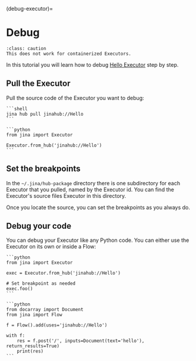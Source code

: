 (debug-executor)=
# Debug

````{admonition} Not applicable to Containerized Executor
:class: caution
This does not work for containerized Executors.
````

In this tutorial you will learn how to debug [Hello Executor](https://cloud.jina.ai/executor/9o9yjq1q) step by step.

## Pull the Executor

Pull the source code of the Executor you want to debug:

````{tab} via Command Line Interface
```shell
jina hub pull jinahub://Hello
```
````
````{tab} via Python code
```python
from jina import Executor

Executor.from_hub('jinahub://Hello')
```
````

## Set the breakpoints

In the `~/.jina/hub-package` directory there is one subdirectory for each Executor that you pulled, named by the Executor id. You can find the Executor's source files Executor in this directory.

Once you locate the source, you can set the breakpoints as you always do.

## Debug your code

You can debug your Executor like any Python code. You can either use the Executor on its own or inside a Flow:

````{tab} Executor on its own
```python
from jina import Executor

exec = Executor.from_hub('jinahub://Hello')

# Set breakpoint as needed
exec.foo()
```
````
````{tab} Executor inside a Flow
```python
from docarray import Document
from jina import Flow

f = Flow().add(uses='jinahub://Hello')

with f:
    res = f.post('/', inputs=Document(text='hello'), return_results=True)
    print(res)
```
````
